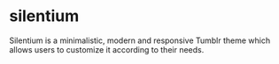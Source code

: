 # silentium
Silentium is a minimalistic, modern and responsive Tumblr theme which allows users to customize it according to their needs.
